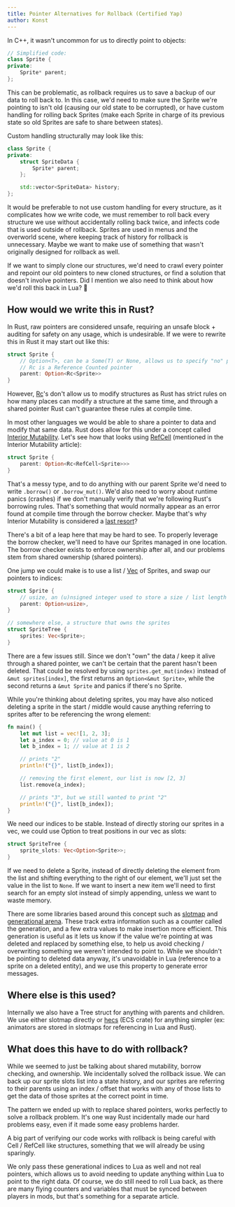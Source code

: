 ```yaml
---
title: Pointer Alternatives for Rollback (Certified Yap)
author: Konst
---
```


In C++, it wasn't uncommon for us to directly point to objects:

```cpp
// Simplified code:
class Sprite {
private:
    Sprite* parent;
};
```

This can be problematic, as rollback requires us to save a backup of our data to roll back to. In this case, we'd need to make sure the Sprite we're pointing to isn't old (causing our old state to be corrupted), or have custom handling for rolling back Sprites (make each Sprite in charge of its previous state so old Sprites are safe to share between states).

Custom handling structurally may look like this:

```cpp
class Sprite {
private:
    struct SpriteData {
        Sprite* parent;
    };

    std::vector<SpriteData> history;
};
```

It would be preferable to not use custom handling for every structure, as it complicates how we write code, we must remember to roll back every structure we use without accidentally rolling back twice, and infects code that is used outside of rollback. Sprites are used in menus and the overworld scene, where keeping track of history for rollback is unnecessary. Maybe we want to make use of something that wasn't originally designed for rollback as well.

If we want to simply clone our structures, we'd need to crawl every pointer and repoint our old pointers to new cloned structures, or find a solution that doesn't involve pointers. Did I mention we also need to think about how we'd roll this back in Lua? 👻

## How would we write this in Rust?

In Rust, raw pointers are considered unsafe, requiring an unsafe block + auditing for safety on any usage, which is undesirable. If we were to rewrite this in Rust it may start out like this:

```rust
struct Sprite {
    // Option<T>, can be a Some(T) or None, allows us to specify "no" parent
    // Rc is a Reference Counted pointer
    parent: Option<Rc<Sprite>>
}
```

However, [Rc](https://doc.rust-lang.org/std/rc/struct.Rc.html)'s don't allow us to modify structures as Rust has strict rules on how many places can modify a structure at the same time, and through a shared pointer Rust can't guarantee these rules at compile time.

In most other languages we would be able to share a pointer to data and modify that same data. Rust does allow for this under a concept called [Interior Mutability](https://doc.rust-lang.org/book/ch15-05-interior-mutability.html). Let's see how that looks using [RefCell](https://doc.rust-lang.org/std/cell/struct.RefCell.html) (mentioned in the Interior Mutability article):

```rust
struct Sprite {
    parent: Option<Rc<RefCell<Sprite>>>
}
```

That's a messy type, and to do anything with our parent Sprite we'd need to write `.borrow()` or `.borrow_mut()`. We'd also need to worry about runtime panics (crashes) if we don't manually verify that we're following Rust's borrowing rules. That's something that would normally appear as an error found at compile time through the borrow checker. Maybe that's why Interior Mutability is considered a [last resort](https://doc.rust-lang.org/std/cell/index.html#when-to-choose-interior-mutability)?

There's a bit of a leap here that may be hard to see. To properly leverage the borrow checker, we'll need to have our Sprites managed in one location. The borrow checker exists to enforce ownership after all, and our problems stem from shared ownership (shared pointers).

One jump we could make is to use a list / [Vec](https://doc.rust-lang.org/std/vec/struct.Vec.html) of Sprites, and swap our pointers to indices:

```rust
struct Sprite {
    // usize, an (u)nsigned integer used to store a size / list length
    parent: Option<usize>,
}

// somewhere else, a structure that owns the sprites
struct SpriteTree {
    sprites: Vec<Sprite>;
}
```

There are a few issues still. Since we don't "own" the data / keep it alive through a shared pointer, we can't be certain that the parent hasn't been deleted. That could be resolved by using `sprites.get_mut(index)` instead of `&mut sprites[index]`, the first returns an `Option<&mut Sprite>`, while the second returns a `&mut Sprite` and panics if there's no Sprite.

While you're thinking about deleting sprites, you may have also noticed deleting a sprite in the start / middle would cause anything referring to sprites after to be referencing the wrong element:

```rust
fn main() {
    let mut list = vec![1, 2, 3];
    let a_index = 0; // value at 0 is 1
    let b_index = 1; // value at 1 is 2

    // prints "2"
    println!("{}", list[b_index]);

    // removing the first element, our list is now [2, 3]
    list.remove(a_index);

    // prints "3", but we still wanted to print "2"
    println!("{}", list[b_index]);
}
```

We need our indices to be stable. Instead of directly storing our sprites in a vec, we could use Option to treat positions in our vec as slots:

```rust
struct SpriteTree {
    sprite_slots: Vec<Option<Sprite>>;
}
```

If we need to delete a Sprite, instead of directly deleting the element from the list and shifting everything to the right of our element, we'll just set the value in the list to `None`. If we want to insert a new item we'll need to first search for an empty slot instead of simply appending, unless we want to waste memory.

There are some libraries based around this concept such as [slotmap](https://crates.io/crates/slotmap) and [generational arena](https://crates.io/crates/generational-arena). These track extra information such as a counter called the generation, and a few extra values to make insertion more efficient. This generation is useful as it lets us know if the value we're pointing at was deleted and replaced by something else, to help us avoid checking / overwriting something we weren't intended to point to. While we shouldn't be pointing to deleted data anyway, it's unavoidable in Lua (reference to a sprite on a deleted entity), and we use this property to generate error messages.

## Where else is this used?

Internally we also have a Tree struct for anything with parents and children. We use either slotmap directly or [hecs](https://crates.io/crates/hecs) (ECS crate) for anything simpler (ex: animators are stored in slotmaps for referencing in Lua and Rust).

## What does this have to do with rollback?

While we seemed to just be talking about shared mutability, borrow checking, and ownership. We incidentally solved the rollback issue. We can back up our sprite slots list into a state history, and our sprites are referring to their parents using an index / offset that works with any of those lists to get the data of those sprites at the correct point in time.

The pattern we ended up with to replace shared pointers, works perfectly to solve a rollback problem. It's one way Rust incidentally made our hard problems easy, even if it made some easy problems harder.

A big part of verifying our code works with rollback is being careful with Cell / RefCell like structures, something that we will already be using sparingly.

We only pass these generational indices to Lua as well and not real pointers, which allows us to avoid needing to update anything within Lua to point to the right data. Of course, we do still need to roll Lua back, as there are many flying counters and variables that must be synced between players in mods, but that's something for a separate article.
